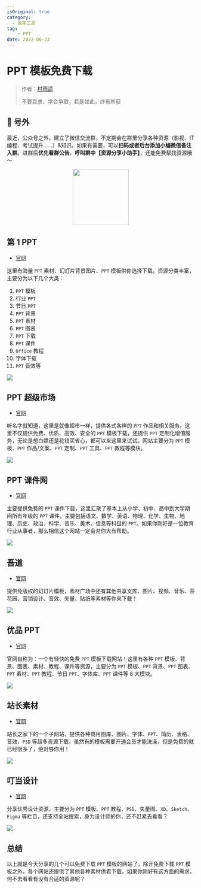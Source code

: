 ```yaml
---
isOriginal: true
category:
  - 效率工具
tag:
    - PPT
date: 2022-06-23
---
```


# PPT 模板免费下载

> 作者：[村雨遥](https://github.com/cunyu1943)
> 
> 不要哀求，学会争取，若是如此，终有所获
> 
>

## 🎈 号外

最近，公众号之外，建立了微信交流群，不定期会在群里分享各种资源（影视、IT 编程、考试提升……）&知识。如果有需要，可以**扫码或者后台添加小编微信备注入群**。进群后**优先看群公告**，**呼叫群中【资源分享小助手】**，还能免费帮找资源哦～

<center>
<img src="/contact/wxgroup.jpg" width="150"> 
</center>

## 第 1 PPT

-   [官网](https://www.1ppt.com/)

这里有海量 `PPT` 素材、幻灯片背景图片、`PPT` 模板供你选择下载。资源分类丰富，主要分为以下几个大类：

1.   `PPT` 模板
2.   行业 `PPT`
3.   节日 `PPT`
4.   `PPT` 背景
5.   `PPT` 素材
6.   `PPT` 图表
7.   `PPT` 下载
8.   `PPT` 课件
9.   `Office` 教程
10.   字体下载
11.   `PPT` 音效等

![](assets/20220623-ppt-template/438df0d550ea41e38e8cceece957cd74.webp)

## PPT 超级市场

-   [官网](https://www.pptsupermarket.com/)

听名字就知道，这里是就像超市一样，提供各式各样的 `PPT` 作品和相关服务。这里不仅提供免费、优质、高效、安全的 `PPT` 模板下载，还提供 `PPT` 定制化增值服务，无论是想白嫖还是花钱买省心，都可以来这里来试试。网站主要分为 `PPT` 模板、`PPT` 作品/文案、`PPT` 定制、`PPT` 工具、`PPT` 教程等模块。

![](assets/20220623-ppt-template/a8c3aa6a415845b6a1cfa876a9827d3a.webp)

## PPT 课件网

-   [官网](http://www.pptkj.net/)

主要提供免费的 `PPT` 课件下载，这里汇聚了基本上从小学、初中、高中到大学期间所有年级的 `PPT` 课件，主要包括语文、数学、英语、物理、化学、生物、地理、历史、政治、科学、音乐、美术、信息等科目的 `PPT`。如果你刚好是一位教育行业从事者，那么相信这个网站一定会对你大有帮助。

![](assets/20220623-ppt-template/f674fd4529b34e7e8ab99f65e869fbe6.webp)

## 吾道

-   [官网](https://www.woodo.cn/design/template/)

提供免版权的幻灯片模板，素材广场中还有其他共享文库、图片、视频、音乐、茶花园、营销设计、音效、矢量、贴纸等素材等你来下载！

![](assets/20220623-ppt-template/e97bcf54b8eb4450a1d457efcd7cf3b7.webp)

## 优品 PPT

-   [官网](https://www.ypppt.com/)

官网自称为：一个有轻快的免费 `PPT` 模板下载网站！这里有各种 `PPT` 模板、背景、图表、素材、教程、课件等资源，主要分为 `PPT` 模板、`PPT` 背景、`PPT` 图表、`PPT` 素材、`PPT` 教程、节日 `PPT`、字体库、`PPT` 课件等 8 大模块。

![](assets/20220623-ppt-template/44f8e2802e1a639b6129b468e2247372.webp)

## 站长素材

-   [官网](https://sc.chinaz.com/ppt/)

站长之家下的一个子网站，提供各种商用图库、图片、字体、`PPT`、简历、表格、音效、`PSD` 等超多资源下载，虽然有的模板需要开通会员才能洗澡，但是免费的就已经很多了，绝对够你用！

![](assets/20220623-ppt-template/5374e008e63d4ad5b0c2ba1e3167daa8.webp)

## 叮当设计

-   [官网](https://www.dingdangsheji.com/)

分享优秀设计资源，主要分为 `PPT` 模板、`PPT` 教程、`PSD`、矢量图、`XD`、`Sketch`、`Figma` 等栏目，还支持全站搜索，身为设计师的你，还不赶紧去看看？

![](assets/20220623-ppt-template/b1f4a358e1884d608ee1ab54aef23a4b.webp)

## 总结

以上就是今天分享的几个可以免费下载 `PPT` 模板的网站了，除开免费下载 `PPT` 模板之外，各个网站还提供了其他各种素材供君下载。如果你刚好有这方面的需求，何不去看看有没有合适的资源呢？